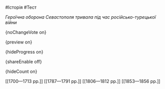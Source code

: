 #Історія #Тест

*Героїчна оборона Севастополя тривала під час російсько-турецької війни*

{noChangeVote on}

{preview on}

{hideProgress on}

{shareEnable off}

{hideCount on}

[[1700—1713 рр.]]
[[1787—1791 рр.]]
[[1806—1812 рр.]]
[[1853—1856 рр.]]

